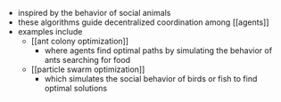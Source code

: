 - inspired by the behavior of social animals
- these algorithms guide decentralized coordination among [[agents]]
- examples include
	- [[ant colony optimization]]
		- where agents find optimal paths by simulating the behavior of ants searching for food
	- [[particle swarm optimization]]
		- which simulates the social behavior of birds or fish to find optimal solutions